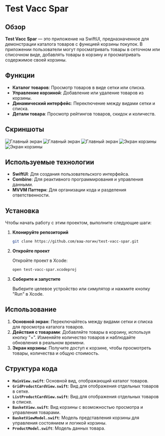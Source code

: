 # Test Vacc Spar

## Обзор

**Test Vacc Spar** — это приложение на SwiftUI, предназначенное для демонстрации каталога товаров с функцией корзины покупок.
 В приложении пользователи могут просматривать товары в сеточном или списочном виде, добавлять товары в корзину и просматривать содержимое своей корзины.

## Функции

- **Каталог товаров**: Просмотр товаров в виде сетки или списка.
- **Управление корзиной**: Добавление или удаление товаров из корзины.
- **Динамический интерфейс**: Переключение между видами сетки и списка.
- **Детали товара**: Просмотр рейтингов товаров, скидок и количеств.

## Скриншоты

![Главный экран](docs/screenshots/screen_0.png)
![Главный экран](docs/screenshots/screen_1.png)
![Главный экран](docs/screenshots/screen_2.png)
![Экран корзины](docs/screenshots/screen_3.png)
![Экран корзины](docs/screenshots/screen_4.png)

## Используемые технологии

- **SwiftUI**: Для создания пользовательского интерфейса.
- **Combine**: Для реактивного программирования и управления данными.
- **MVVM Паттерн**: Для организации кода и разделения ответственности.

## Установка

Чтобы начать работу с этим проектом, выполните следующие шаги:

1. **Клонируйте репозиторий**

    ```bash
    git clone https://github.com/ваш-логин/test-vacc-spar.git
    ```

2. **Откройте проект**

    Откройте проект в Xcode:

    ```bash
    open test-vacc-spar.xcodeproj
    ```

3. **Соберите и запустите**

    Выберите целевое устройство или симулятор и нажмите кнопку "Run" в Xcode.

## Использование

1. **Основной экран**: Переключайтесь между видами сетки и списка для просмотра каталога товаров.
2. **Действия с товарами**: Добавляйте товары в корзину, используя кнопку "+". Изменяйте количество товаров и наблюдайте обновления в реальном времени.
3. **Экран корзины**: Получите доступ к корзине, чтобы просмотреть товары, количества и общую стоимость.

## Структура кода

- **`MainView.swift`**: Основной вид, отображающий каталог товаров.
- **`GridProductCardView.swift`**: Вид для отображения отдельных товаров в сетке.
- **`ListProductCardView.swift`**: Вид для отображения отдельных товаров в списке.
- **`BasketView.swift`**: Вид корзины с возможностью просмотра и управления товарами.
- **`BasketViewModel.swift`**: Модель представления корзины для управления состоянием и логикой корзины.
- **`ProductModel.swift`**: Модель данных товара.
